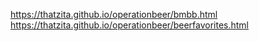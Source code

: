 https://thatzita.github.io/operationbeer/bmbb.html
https://thatzita.github.io/operationbeer/beerfavorites.html
